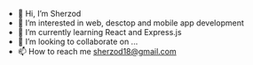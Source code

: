 - 👋 Hi, I’m Sherzod
- 👀 I’m interested in web, desctop and mobile app development
- 🌱 I’m currently learning React and Express.js
- 💞️ I’m looking to collaborate on ...
- 📫 How to reach me sherzod18@gmail.com

<!---
sher1111/sher1111 is a ✨ special ✨ repository because its `README.md` (this file) appears on your GitHub profile.
You can click the Preview link to take a look at your changes.
--->
